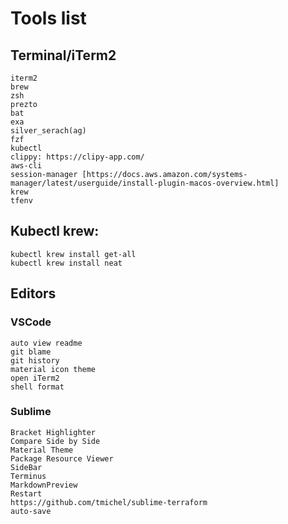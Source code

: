 # Tools list
## Terminal/iTerm2
```
iterm2
brew
zsh
prezto
bat
exa
silver_serach(ag)
fzf
kubectl
clippy: https://clipy-app.com/
aws-cli
session-manager [https://docs.aws.amazon.com/systems-manager/latest/userguide/install-plugin-macos-overview.html]
krew
tfenv
```

## Kubectl krew:
```
kubectl krew install get-all
kubectl krew install neat
```

## Editors
### VSCode
```
auto view readme
git blame
git history
material icon theme
open iTerm2
shell format
```
### Sublime
```
Bracket Highlighter
Compare Side by Side
Material Theme
Package Resource Viewer
SideBar
Terminus
Markdown​Preview
Restart
https://github.com/tmichel/sublime-terraform
auto-save
```
